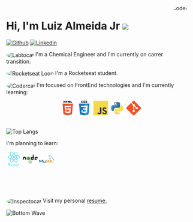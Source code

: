 <img align="right" height="200" style="border-radius: 100%" src="https://octodex.github.com/images/codercat.jpg" alt="Codercat">

<h1 align="left">Hi, I'm Luiz Almeida Jr <img src="https://raw.githubusercontent.com/kaueMarques/kaueMarques/master/hi.gif" width="30"></h1>

[![Github](https://img.shields.io/badge/-Github-000?style=flat&logo=Github&logoColor=white)](https://github.com/LuizAlmeidaJr)
[![Linkedin](https://img.shields.io/badge/-LinkedIn-blue?style=flat&logo=Linkedin&logoColor=white)](https://www.linkedin.com/in/luiz-almeida-jr-643789224/)

<p><img align="center" style="border-radius: 100%" src="https://octodex.github.com/images/labtocat.png" alt="Labtocat" width="30"> I'm a Chemical Engineer and I'm currently on carrer transition.</p>
<p><img align="center" style="border-radius: 100%" src="https://avatars.githubusercontent.com/u/28929274?s=280&v=4" alt="Rocketseat Logo" width="30"> I'm a Rocketseat student.</p>
<p><img align="center" style="border-radius: 100%" src="https://octodex.github.com/images/codercat.jpg" alt="Codercat" width="30"> I'm focused on FrontEnd technologies and I'm currently learning:</p>

<div align="center">  
<img src="https://raw.githubusercontent.com/devicons/devicon/master/icons/html5/html5-original-wordmark.svg" alt="HTML5 Icon" width="40">
<img src="https://raw.githubusercontent.com/devicons/devicon/master/icons/css3/css3-original-wordmark.svg" alt="CSS3 Icon" width="40">
<img src="https://raw.githubusercontent.com/devicons/devicon/master/icons/javascript/javascript-original.svg" alt="JavaScript Icon" width="40">
<img src="https://raw.githubusercontent.com/devicons/devicon/master/icons/python/python-original.svg" alt="Python Icon" width="40">
<img src="https://raw.githubusercontent.com/devicons/devicon/master/icons/git/git-original.svg" alt="Git Icon" width="40">
</div>

<br>

![Top Langs](https://github-readme-stats.vercel.app/api/top-langs/?username=LuizAlmeidaJr&hide=TeX&layout=compact)

<p>I'm planning to learn:</p>
<div>
<img src="https://raw.githubusercontent.com/devicons/devicon/master/icons/react/react-original-wordmark.svg" alt="React Icon" width="40">
<img src="https://raw.githubusercontent.com/devicons/devicon/master/icons/nodejs/nodejs-original-wordmark.svg" alt="nodejs Icon" width="40">
<img src="https://raw.githubusercontent.com/devicons/devicon/master/icons/mysql/mysql-original-wordmark.svg" alt="MySQL Icon" width="40">
</div>

<br><br><br>

<p><img align="center" style="border-radius: 100%" src="https://i.pinimg.com/originals/c8/35/23/c83523076f051aae4d3d8b5ac82e2a4a.jpg" alt="Inspectocat" width="50"> Visit my personal <a href="https://luizalmeidajr.github.io/curriculo/" target="_blank">resume.</a></p>

![Bottom Wave](https://raw.githubusercontent.com/Trilokia/Trilokia/379277808c61ef204768a61bbc5d25bc7798ccf1/bottom_header.svg)
